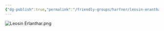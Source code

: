 ```yaml
---
{"dg-publish":true,"permalink":"/friendly-groups/harfner/leosin-eranthar/"}
---
```





![Leosin Erlanthar.png](/img/user/Pictures/Leosin%20Erlanthar.png)